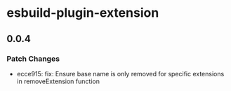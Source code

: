 # esbuild-plugin-extension

## 0.0.4

### Patch Changes

- ecce915: fix: Ensure base name is only removed for specific extensions in removeExtension function
